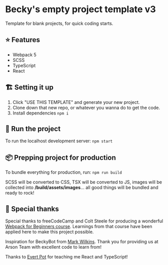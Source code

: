 # Becky's empty project template v3
Template for blank projects, for quick coding starts.

## ⭐️ Features
- Webpack 5
- SCSS
- TypeScript
- React

## 🏗 Setting it up
1. Click "USE THIS TEMPLATE" and generate your new project.
2. Clone down that new repo, or whatever you wanna do to get the code.
3. Install dependencies `npm i`

## 🚀 Run the project
To run the localhost development server:
`npm start`

## 📦 Prepping project for production
To bundle everything for production, run:
`npm run build`

SCSS will be converted to CSS, TSX will be converted to JS, images will be collected into **/build/assets/images**... all good things will be bundled and ready to rock!

## 🖤 Special thanks
Special thanks to freeCodeCamp and Colt Steele for producing a wonderful [Webpack for Beginners course](https://www.youtube.com/watch?v=MpGLUVbqoYQ). Learnings from that course have been applied here to make this project possible.

Inspiration for BeckyBot from [Mark Wilkins](https://github.com/mwilkins91). Thank you for providing us at Arson Team with excellent code to learn from!

Thanks to [Evert Pot](https://github.com/evert) for teaching me React and TypeScript!

